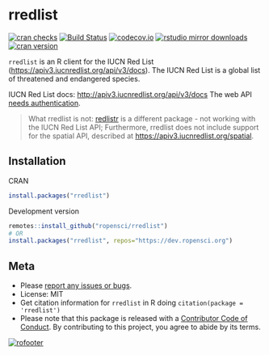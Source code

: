rredlist
========



[![cran checks](https://cranchecks.info/badges/worst/rredlist)](https://cranchecks.info/pkgs/rredlist)
[![Build Status](https://travis-ci.org/ropensci/rredlist.svg?branch=master)](https://travis-ci.org/ropensci/rredlist)
[![codecov.io](https://codecov.io/github/ropensci/rredlist/coverage.svg?branch=master)](https://codecov.io/github/ropensci/rredlist?branch=master)
[![rstudio mirror downloads](https://cranlogs.r-pkg.org/badges/rredlist)](https://github.com/r-hub/cranlogs.app)
[![cran version](https://www.r-pkg.org/badges/version/rredlist)](https://cran.r-project.org/package=rredlist)

`rredlist` is an R client for the IUCN Red List (https://apiv3.iucnredlist.org/api/v3/docs). 
The IUCN Red List is a global list of threatened and endangered species.

IUCN Red List docs: http://apiv3.iucnredlist.org/api/v3/docs The web API [needs authentication](#authentication).

> What rredlist is not: [redlistr][] is a different package - not working with the IUCN Red List API; Furthermore, rredlist does not include support for the spatial API, described at
https://apiv3.iucnredlist.org/spatial.

## Installation

CRAN


```r
install.packages("rredlist")
```

Development version


```r
remotes::install_github("ropensci/rredlist")
# OR
install.packages("rredlist", repos="https://dev.ropensci.org")
```

## Meta

* Please [report any issues or bugs](https://github.com/ropensci/rredlist/issues).
* License: MIT
* Get citation information for `rredlist` in R doing `citation(package = 'rredlist')`
* Please note that this package is released with a [Contributor Code of Conduct](https://ropensci.org/code-of-conduct/). By contributing to this project, you agree to abide by its terms.

[![rofooter](https://ropensci.org/public_images/github_footer.png)](https://ropensci.org)

[token]: https://apiv3.iucnredlist.org/api/v3/token
[redlistr]: https://github.com/red-list-ecosystem/redlistr
